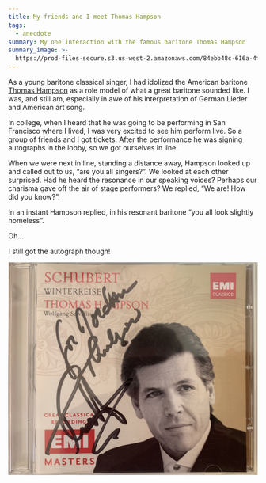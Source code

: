 ```yaml
---
title: My friends and I meet Thomas Hampson
tags:
  - anecdote
summary: My one interaction with the famous baritone Thomas Hampson
summary_image: >-
  https://prod-files-secure.s3.us-west-2.amazonaws.com/84ebb48c-616a-4f51-ae9a-991a4e0a7e9b/e23ff22b-6489-47f9-814a-3958d5d0188d/AE2A7558-5162-4541-B5FE-98D0CBA0B0FC.jpeg?X-Amz-Algorithm=AWS4-HMAC-SHA256&X-Amz-Content-Sha256=UNSIGNED-PAYLOAD&X-Amz-Credential=AKIAT73L2G45HZZMZUHI%2F20240722%2Fus-west-2%2Fs3%2Faws4_request&X-Amz-Date=20240722T054531Z&X-Amz-Expires=3600&X-Amz-Signature=6e3d143e0ca927325e8788f77039c6dbcc62b652f218bcef3a772812f34b7446&X-Amz-SignedHeaders=host&x-id=GetObject
---
```

As a young baritone classical singer, I had idolized the American baritone [Thomas Hampson](https://en.m.wikipedia.org/wiki/Thomas_Hampson) as a role model of what a great baritone sounded like. I was, and still am, especially in awe of his interpretation of German Lieder and American art song.

In college, when I heard that he was going to be performing in San Francisco where I lived, I was very excited to see him perform live. So a group of friends and I got tickets. After the performance he was signing autographs in the lobby, so we got ourselves in line.

When we were next in line, standing a distance away, Hampson looked up and called out to us, “are you all singers?”.  We looked at each other surprised. Had he heard the resonance in our speaking voices? Perhaps our charisma gave off the air of stage performers? We replied, “We are! How did you know?”.

In an instant Hampson replied, in his resonant baritone “you all look slightly homeless”.

Oh…

I still got the autograph though!

![](/public/notion-mirror/84ebb48c-616a-4f51-ae9a-991a4e0a7e9b/e23ff22b-6489-47f9-814a-3958d5d0188d/AE2A7558-5162-4541-B5FE-98D0CBA0B0FC.jpeg)
